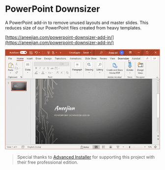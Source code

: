 # PowerPoint Downsizer

A PowerPoint add-in to remove unused layouts and master slides. This reduces size of our PowerPoint files created from heavy templates.

[https://aneejian.com/powerpoint-downsizer-add-in/](https://aneejian.com/powerpoint-downsizer-add-in/)

<p align="center">
  <img src="assets/powerpoint-downsizer-add-in-from-tab.gif">
</p>

> Special thanks to [Advanced Installer] for supporting this project with their free professional edition.

[Advanced Installer]: https://www.advancedinstaller.com/
